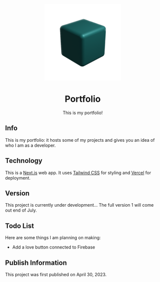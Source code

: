 <p align="center">
  <img src="/public/images/cuboost.png" width="250">
</p>
<h1 align="center">Portfolio</h1>
<p align="center">This is my portfolio!</p>

## Info

This is my portfolio: it hosts some of my projects and gives you an idea of who I am as a developer.

## Technology

This is a [Next.js](https://nextjs.org/) web app. It uses [Tailwind CSS](https://tailwindcss.com/) for styling and [Vercel](https://vercel.com/) for deployment.

## Version

This project is currently under development... The full version 1 will come out end of July.

## Todo List

Here are some things I am planning on making:

- Add a love button connected to Firebase

## Publish Information

This project was first published on April 30, 2023.

